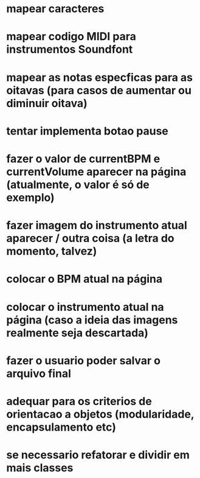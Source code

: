 # mapear caracteres

# mapear codigo MIDI para instrumentos Soundfont

# mapear as notas especficas para as oitavas (para casos de aumentar ou diminuir oitava)

# tentar implementa botao pause

# fazer o valor de currentBPM e currentVolume aparecer na página (atualmente, o valor é só de exemplo)

# fazer imagem do instrumento atual aparecer / outra coisa (a letra do momento, talvez)

# colocar o BPM atual na página

# colocar o instrumento atual na página (caso a ideia das imagens realmente seja descartada)

# fazer o usuario poder salvar o arquivo final

# adequar para os criterios de orientacao a objetos (modularidade, encapsulamento etc)

# se necessario refatorar e dividir em mais classes